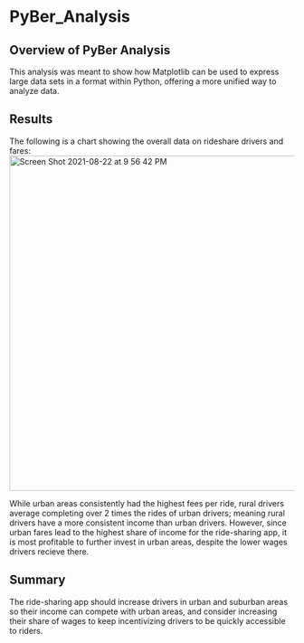 # PyBer_Analysis
## Overview of PyBer Analysis
This analysis was meant to show how Matplotlib can be used to express large data sets in a format within Python, offering a more unified way to analyze data.
## Results
The following is a chart showing the overall data on rideshare drivers and fares: <img width="593" alt="Screen Shot 2021-08-22 at 9 56 42 PM" src="https://user-images.githubusercontent.com/86446572/130379743-6642f0ef-2680-44eb-87fd-847a1593ff7d.png">

While urban areas consistently had the highest fees per ride, rural drivers average completing over 2 times the rides of urban drivers; meaning rural drivers have a more consistent income than urban drivers. However, since urban fares lead to the highest share of income for the ride-sharing app, it is most profitable to further invest in urban areas, despite the lower wages drivers recieve there. 

## Summary
The ride-sharing app should increase drivers in urban and suburban areas so their income can compete with urban areas, and consider increasing their share of wages to keep incentivizing drivers to be quickly accessible to riders.
